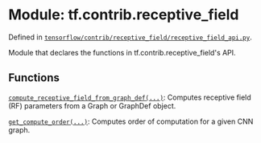 <div itemscope itemtype="http://developers.google.com/ReferenceObject">
<meta itemprop="name" content="tf.contrib.receptive_field" />
</div>

# Module: tf.contrib.receptive_field



Defined in [`tensorflow/contrib/receptive_field/receptive_field_api.py`](https://www.tensorflow.org/code/tensorflow/contrib/receptive_field/receptive_field_api.py).

Module that declares the functions in tf.contrib.receptive_field's API.

## Functions

[`compute_receptive_field_from_graph_def(...)`](../../tf/contrib/receptive_field/compute_receptive_field_from_graph_def.md): Computes receptive field (RF) parameters from a Graph or GraphDef object.

[`get_compute_order(...)`](../../tf/contrib/receptive_field/get_compute_order.md): Computes order of computation for a given CNN graph.

